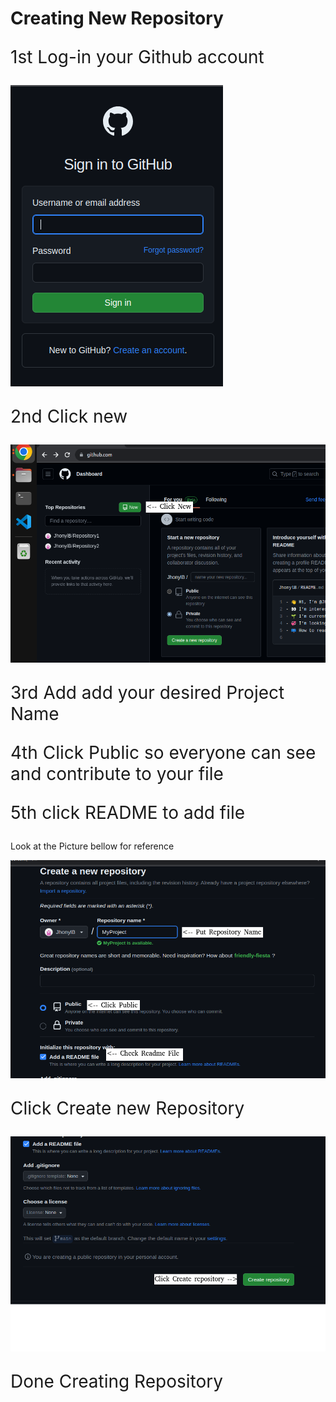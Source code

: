 <h1>Creating New Repository</h1>
  
  <p style="font-size:200%;">1st Log-in your Github account</p>
  <img src="https://github.com/JhonylB/MyProject/blob/main/Pictures/1.png">
  
  <p style="font-size:200%;">2nd Click new</p>
  <img src="https://github.com/JhonylB/MyProject/blob/main/Pictures/2.png">
  
  <p style="font-size:200%;">3rd Add add your desired Project Name</p>
  <p style="font-size:200%;">4th Click Public so everyone can see and contribute to your file</p>
  <p style="font-size:200%;">5th click README to add file </p>
  <p> Look at the Picture bellow for reference </p>
  <img src="https://github.com/JhonylB/MyProject/blob/main/Pictures/3.png">
  
 <p style="font-size:200%;">Click Create new Repository</p>
  <img src="https://github.com/JhonylB/MyProject/blob/main/Pictures/4.png">
  
  <p style="font-size:200%;">Done Creating Repository</p>
